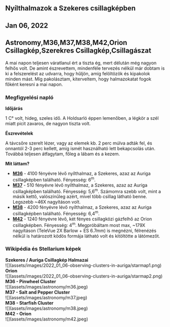 Nyílthalmazok a Szekeres csillagképben
----------------------------------
Jan 06, 2022
----------------------------------
Astronomy,M36,M37,M38,M42,Orion Csillagkép,Szerekres Csillagkép,Csillagászat
----------------------------------

A mai napon teljesen váratlanul ért a tiszta ég, mert délután még nagyon felhős volt. De amint észrevettem, mindenféle tervezés nélkül már dobtam is ki a felszerelést az udvarra, hogy hűljön, amíg felöltözök és kipakolok minden mást. Míg pakolásztam, kiterveltem, hogy halmazokatat fogok főként keresni a mai napon.

### Megfigyelési napló

**Időjárás**

1 C&deg; volt, hideg, szeles idő. A Holdsarló éppen lemenőben, a légkör a szél miatt picit zavaros, de nagyon tiszta volt.

**Észrevételek**

A távcsőre szerelt lézer, vagy az elemek kb. 2 perc múlva adták fel, és onnantól 2-3 perc kellett, amíg ismét használható lett bekapcsolás után. Továbbá teljesen átfagytam, főleg a lábam és a kezem.

**Mit láttam?**

- **<a href="https://hu.wikipedia.org/wiki/Messier_36" target="_blank">M36</a>** - 4100 fényévre lévő nyílthalmaz, a Szekeres, azaz az Auriga csillagképben található. Fényesség: 6<sup>m</sup>.
- **<a href="https://hu.wikipedia.org/wiki/Messier_37" target="_blank">M37</a>** - 510 fényévre lévő nyílthalmaz, a Szekeres, azaz az Auriga csillagképben található. Fényesség: 5,6<sup>m</sup>. Számomra szebb volt, mint a másik kettő, valószínűleg azért, mivel több csillag látható benne. Legszebb ~46X nagyításon volt.
- **<a href="https://hu.wikipedia.org/wiki/Messier_38" target="_blank">M38</a>** - 4200 fényévre lévő nyílthalmaz, a Szekeres, azaz az Auriga csillagképben található. Fényesség: 6,4<sup>m</sup>.
- **<a href="https://hu.wikipedia.org/wiki/Orion-k%C3%B6d" target="_blank">M42</a>** - 1240 fényévre lévő, két fényes csillagközi gázfelhő az Orion csillagképben. Fényesség: 4<sup>m</sup>. Megpróbáltam most max, ~179X nagyításon (TeleVue 2X Barlow + ES 6.7mm) is megnézni, félrenézés nélkül is határozott ködös formája látható volt és kitöltötte a látómezőt.

### Wikipédia és Stellarium képek

<div class="text-left"><strong>Szekeres / Auriga Csillagkép Halmazai</strong></div>
![](assets/images/2022_01_06-observing-clusters-in-auriga/starmap1.png)

<div class="text-left"><strong>Orion</strong></div>
![](assets/images/2022_01_06-observing-clusters-in-auriga/starmap2.png)

<div class="text-left"><strong>M36 - Pinwheel Cluster</strong></div>
![](assets/images/astronomy/m36.jpeg)
<div class="text-left"><strong>M37 - Salt and Pepper Cluster</strong></div>
![](assets/images/astronomy/m37.jpeg)
<div class="text-left"><strong>M38 - Starfish Cluster</strong></div>
![](assets/images/astronomy/m38.jpeg)
<div class="text-left"><strong>M42 - Orion</strong></div>
![](assets/images/astronomy/m42.jpeg)